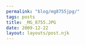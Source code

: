 ```yaml
---
permalink: "blog/mg8755jpg/"
tags: posts
title: _MG_8755.JPG
date: 2009-12-22
layout: layouts/post.njk
---
```


